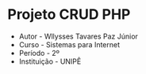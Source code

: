 # Projeto CRUD PHP
- Autor - Wllysses Tavares Paz Júnior
- Curso - Sistemas para Internet
- Período - 2º
- Instituição - UNIPÊ
